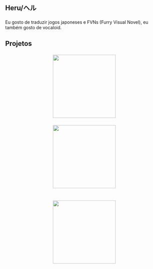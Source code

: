 <h2 align="left">Heru/ヘル</h2>

###

<p align="left">Eu gosto de traduzir jogos japoneses e FVNs (Furry Visual Novel), eu também gosto de vocaloid.</p>

###

<h2 align="left">Projetos</h2>

###

<div align="center">
  <img height="200" src="https://lh3.googleusercontent.com/u/0/drive-viewer/AKGpihbuaedeFLuUNGsaotxrzVcQz1asz84sMdH36eGOfrH-pl9EpBkVEsZS3n2bo5F4N9nvBpa7B_NGmikp2EwbkwnG1n8YUzSbXGg=w1855-h956-rw-v1"  />
</div>

###

<div align="center">
  <img height="200" src="https://lh3.googleusercontent.com/u/0/drive-viewer/AKGpihaNrksxrmdS68LFvS6irPEB9TjG8OeyqyFRzUMHdGaJg-p_x1fqhXV_Ij-VvOGKdSqz2mzCqgtKB3YeBBhCq9mahNhRDCJT6g=w1855-h956-rw-v1"  />
</div>

###

<h1 align="left"></h1>

###

<div align="center">
  <img height="200" src="https://lh3.googleusercontent.com/u/0/drive-viewer/AKGpihYkz0cERqF03UgMoHuRJ081PLJVPIDueDid0RhC_VIvBZkjm_E-D-v_Hm1auXbYDNp8C0EzL__5GC3LkWMf0sxGZEMFYk0M55U=w1855-h956-rw-v1"  />
</div>

###
